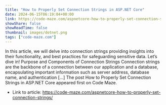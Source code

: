 ```yaml
---
title: "How to Properly Set Connection Strings in ASP.NET Core"
date: 2024-06-15T06:19:04+00:00
link: https://code-maze.com/aspnetcore-how-to-properly-set-connection-strings/
showShare: false
showReadTime: false
thumbnail: images/dotnet.png
tags: ["code-maze.com"]
---
```

In this article, we will delve into connection strings providing insights into their functionality, and best practices for safeguarding sensitive data. Let’s dive in! Purpose and Components of Connection Strings Connection strings are the backbone of a connection between our application and a database, encapsulating important information such as server address, database name, and authentication […]
The post How to Properly Set Connection Strings in ASP.NET Core appeared first on Code Maze.

- Link to article: https://code-maze.com/aspnetcore-how-to-properly-set-connection-strings/